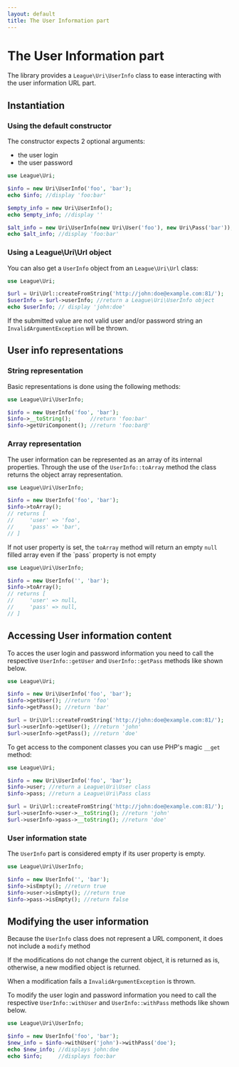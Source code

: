```yaml
---
layout: default
title: The User Information part
---
```


# The User Information part

The library provides a `League\Uri\UserInfo` class to ease interacting with the user information URL part.

## Instantiation

### Using the default constructor

The constructor expects 2 optional arguments:

- the user login
- the user password

~~~php
use League\Uri;

$info = new Uri\UserInfo('foo', 'bar');
echo $info; //display 'foo:bar'

$empty_info = new Uri\UserInfo();
echo $empty_info; //display ''

$alt_info = new Uri\UserInfo(new Uri\User('foo'), new Uri\Pass('bar'));
echo $alt_info; //display 'foo:bar'
~~~

### Using a League\Uri\Url object

You can also get a `UserInfo` object from an `League\Uri\Url` class:

~~~php
use League\Uri;

$url = Uri\Url::createFromString('http://john:doe@example.com:81/');
$userInfo = $url->userInfo; //return a League\Uri\UserInfo object
echo $userInfo; // display 'john:doe'
~~~

<p class="message-warning">If the submitted value are not valid user and/or password string an <code>InvalidArgumentException</code> will be thrown.</p>

## User info representations

### String representation

Basic representations is done using the following methods:

~~~php
use League\Uri\UserInfo;

$info = new UserInfo('foo', 'bar');
$info->__toString();      //return 'foo:bar'
$info->getUriComponent(); //return 'foo:bar@'
~~~

### Array representation

The user information can be represented as an array of its internal properties. Through the use of the `UserInfo::toArray` method the class returns the object array representation.

~~~php
use League\Uri\UserInfo;

$info = new UserInfo('foo', 'bar');
$info->toArray();
// returns [
//     'user' => 'foo',
//     'pass' => 'bar',
// ]
~~~

<p class="message-notice">If not user property is set, the <code>toArray</code> method will return an empty <code>null</code> filled array even if the `pass` property is not empty</p>

~~~php
use League\Uri\UserInfo;

$info = new UserInfo('', 'bar');
$info->toArray();
// returns [
//     'user' => null,
//     'pass' => null,
// ]
~~~

## Accessing User information content

To acces the user login and password information you need to call the respective `UserInfo::getUser` and `UserInfo::getPass` methods like shown below.

~~~php
use League\Uri;

$info = new Uri\UserInfo('foo', 'bar');
$info->getUser(); //return 'foo'
$info->getPass(); //return 'bar'

$url = Uri\Url::createFromString('http://john:doe@example.com:81/');
$url->userInfo->getUser(); //return 'john'
$url->userInfo->getPass(); //return 'doe'
~~~

To get access to the component classes you can use PHP's magic `__get` method:

~~~php
use League\Uri;

$info = new Uri\UserInfo('foo', 'bar');
$info->user; //return a League\Uri\User class
$info->pass; //return a League\Uri\Pass class

$url = Uri\Url::createFromString('http://john:doe@example.com:81/');
$url->userInfo->user->__toString(); //return 'john'
$url->userInfo->pass->__toString(); //return 'doe'
~~~

### User information state

The `UserInfo` part is considered empty if its user property is empty.

~~~php
use League\Uri\UserInfo;

$info = new UserInfo('', 'bar');
$info->isEmpty(); //return true
$info->user->isEmpty(); //return true
$info->pass->isEmpty(); //return false
~~~

## Modifying the user information

<p class="message-notice">Because the <code>UserInfo</code> class does not represent a URL component, it does not include a <code>modify</code> method</p>

<p class="message-notice">If the modifications do not change the current object, it is returned as is, otherwise, a new modified object is returned.</p>

<p class="message-warning">When a modification fails a <code>InvalidArgumentException</code> is thrown.</p>

To modify the user login and password information you need to call the respective `UserInfo::withUser` and `UserInfo::withPass` methods like shown below.

~~~php
use League\Uri\UserInfo;

$info = new UserInfo('foo', 'bar');
$new_info = $info->withUser('john')->withPass('doe');
echo $new_info; //displays john:doe
echo $info;     //displays foo:bar
~~~
